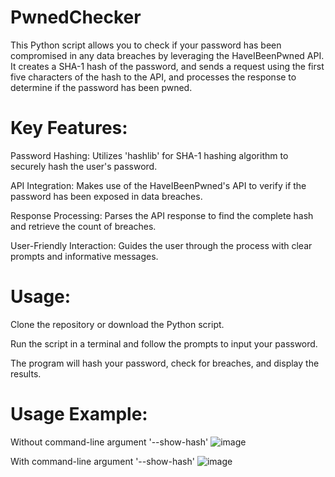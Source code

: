 # PwnedChecker
This Python script allows you to check if your password has been compromised in any data breaches by leveraging the HaveIBeenPwned API. It creates a SHA-1 hash of the password, and sends a request using the first five characters of the hash to the API, and processes the response to determine if the password has been pwned.

# Key Features:
Password Hashing: Utilizes 'hashlib' for SHA-1 hashing algorithm to securely hash the user's password.

API Integration: Makes use of the HaveIBeenPwned's API to verify if the password has been exposed in data breaches.

Response Processing: Parses the API response to find the complete hash and retrieve the count of breaches.

User-Friendly Interaction: Guides the user through the process with clear prompts and informative messages.

# Usage:
Clone the repository or download the Python script.

Run the script in a terminal and follow the prompts to input your password.

The program will hash your password, check for breaches, and display the results.

# Usage Example:

Without command-line argument '--show-hash'
![image](https://github.com/SriharC/Password-Breach-Checker/assets/42175655/e66e4d7b-3db8-4911-af03-7c1a8d771cc1)


With command-line argument '--show-hash'
![image](https://github.com/SriharC/Password-Breach-Checker/assets/42175655/fea5f5bb-f74e-41f8-9099-7bef507a5838)
